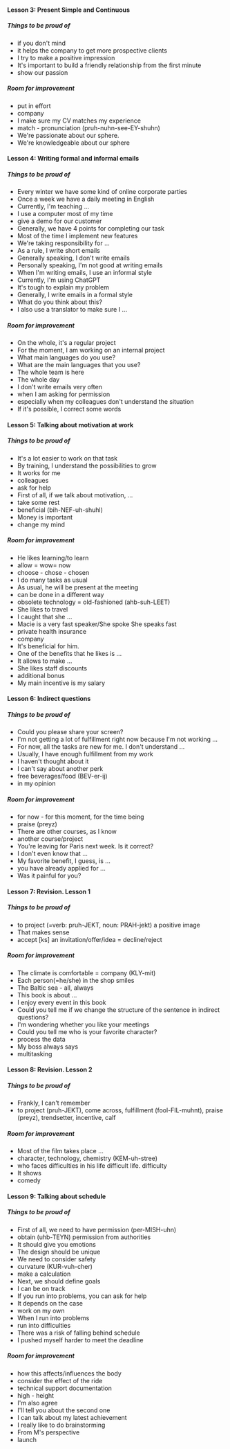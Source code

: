 #### Lesson 3: Present Simple and Continuous
##### Things to be proud of
- if you don't mind
- it helps the company to get more prospective clients
- I try to make a positive impression
- It's important to build a friendly relationship from the first minute
- show our passion

##### Room for improvement
- put in effort
- company
- I make sure my CV matches my experience
- match - pronunciation (pruh-nuhn-see-EY-shuhn)
- We're passionate about our sphere.
- We're knowledgeable about our sphere

#### Lesson 4: Writing formal and informal emails
##### Things to be proud of
- Every winter we have some kind of online corporate parties
- Once a week we have a daily meeting in English
- Currently, I'm teaching ...
- I use a computer most of my time
- give a demo for our customer
- Generally, we have 4 points for completing our task
- Most of the time I implement new features
- We're taking responsibility for ...
- As a rule, I write short emails
- Generally speaking, I don't write emails
- Personally speaking, I'm not good at writing emails
- When I'm writing emails, I use an informal style
- Currently, I'm using ChatGPT
- It's tough to explain my problem
- Generally, I write emails in a formal style
- What do you think about this?
- I also use a translator to make sure I ...

##### Room for improvement
- On the whole, it's a regular project
- For the moment, I am working on an internal project
- What main languages do you use?
- What are the main languages that you use?
- The whole team is here
- The whole day
- I don't write emails very often
- when I am asking for permission
- especially when my colleagues don't understand the situation
- If it's possible, I correct some words

#### Lesson 5: Talking about motivation at work
##### Things to be proud of
- It's a lot easier to work on that task
- By training, I understand the possibilities to grow
- It works for me
- colleagues
- ask for help
- First of all, if we talk about motivation, ...
- take some rest
- beneficial (bih-NEF-uh-shuhl)
- Money is important
- change my mind

##### Room for improvement
- He likes learning/to learn
- allow = wow= now
- choose - chose - chosen
- I do many tasks as usual
- As usual, he will be present at the meeting
- can be done in a different way
- obsolete technology = old-fashioned (ahb-suh-LEET)
- She likes to travel
- I caught that she ...
- Macie is a very fast speaker/She spoke She speaks fast
- private health insurance
- company
- It's beneficial for him.
- One of the benefits that he likes is ...
- It allows to make ...
- She likes staff discounts
- additional bonus
- My main incentive is my salary

#### Lesson 6: Indirect questions
##### Things to be proud of
- Could you please share your screen?
- I'm not getting a lot of fulfillment right now because I'm not working ...
- For now, all the tasks are new for me. I don't understand ...
- Usually, I have enough fulfillment from my work
- I haven't thought about it
- I can't say about another perk
- free beverages/food (BEV-er-ij)
- in my opinion

##### Room for improvement
- for now - for this moment, for the time being
- praise (preyz)
- There are other courses, as I know
- another course/project
- You're leaving for Paris next week. Is it correct?
- I don't even know that ...
- My favorite benefit, I guess, is ...
- you have already applied for ...
- Was it painful for you?

#### Lesson 7: Revision. Lesson 1
##### Things to be proud of
- to project (=verb: pruh-JEKT, noun: PRAH-jekt) a positive image
- That makes sense
- accept [ks] an invitation/offer/idea = decline/reject

##### Room for improvement
- The climate is comfortable = company (KLY-mit)
- Each person(=he/she) in the shop smiles
- The Baltic sea - all, always
- This book is about ...
- I enjoy every event in this book
- Could you tell me if we change the structure of the sentence in indirect questions?
- I'm wondering whether you like your meetings
- Could you tell me who is your favorite character?
- process the data
- My boss always says
- multitasking

#### Lesson 8: Revision. Lesson 2
##### Things to be proud of
- Frankly, I can't remember
- to project (pruh-JEKT), come across, fulfillment (fool-FIL-muhnt), praise (preyz), trendsetter, incentive, calf

##### Room for improvement
- Most of the film takes place ...
- character, technology, chemistry (KEM-uh-stree)
- who faces difficulties in his life difficult life. difficulty
- It shows
- comedy

#### Lesson 9: Talking about schedule
##### Things to be proud of
- First of all, we need to have permission (per-MISH-uhn)
- obtain (uhb-TEYN) permission from authorities
- It should give you emotions
- The design should be unique
- We need to consider safety
- curvature (KUR-vuh-cher)
- make a calculation
- Next, we should define goals
- I can be on track
- If you run into problems, you can ask for help
- It depends on the case
- work on my own
- When I run into problems
- run into difficulties
- There was a risk of falling behind schedule
- I pushed myself harder to meet the deadline

##### Room for improvement
- how this affects/influences the body
- consider the effect of the ride
- technical support documentation
- high - height
- I'm also agree
- I'll tell you about the second one
- I can talk about my latest achievement
- I really like to do brainstorming
- From M's perspective
- launch

